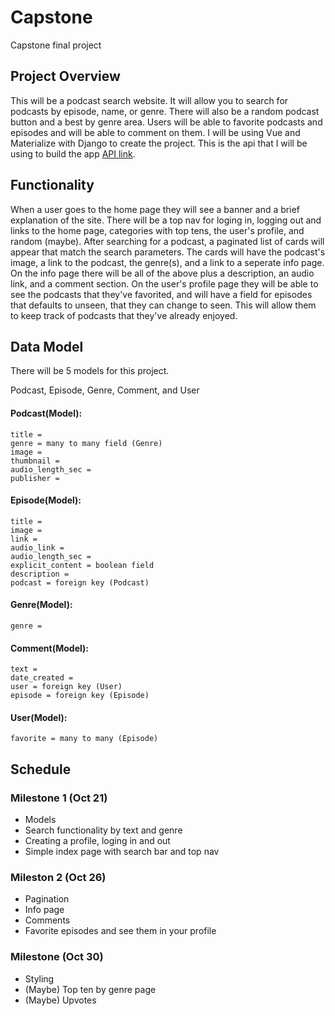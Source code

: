 # Capstone
Capstone final project

## Project Overview
This will be a podcast search website. It will allow you to search for podcasts by episode, name, or genre. There will
also be a random podcast button and a best by genre area. Users will be able to favorite podcasts and episodes and 
will be able to comment on them. I will be using Vue and Materialize with Django to create the project.
This is the api that I will be using to build the app [API link](https://www.listennotes.com/api/). 

## Functionality
When a user goes to the home page they will see a banner and a brief explanation of the site. There will be a top 
nav for loging in, logging out and links to the home page, categories with top tens, the user's profile, and random 
(maybe). After searching for a podcast, a paginated list of cards will appear that match the search parameters. The 
cards will have the podcast's image, a link to the podcast, the genre(s), and a link to a seperate info page. On 
the info page there will be all of the above plus a description, an audio link, and a comment section. On the user's
profile page they will be able to see the podcasts that they've favorited, and will have a field for episodes that 
defaults to unseen, that they can change to seen. This will allow them to keep track of podcasts that they've 
already enjoyed.

## Data Model
There will be 5 models for this project. 

Podcast, Episode, Genre, Comment, and User

#### Podcast(Model):
    title = 
    genre = many to many field (Genre) 
    image = 
    thumbnail = 
    audio_length_sec = 
    publisher =

#### Episode(Model):
    title =
    image = 
    link =
    audio_link =
    audio_length_sec =
    explicit_content = boolean field
    description =
    podcast = foreign key (Podcast)

#### Genre(Model):
    genre = 

#### Comment(Model):
    text =
    date_created =
    user = foreign key (User)
    episode = foreign key (Episode)

#### User(Model):
    favorite = many to many (Episode)

## Schedule

### Milestone 1 (Oct 21)
- Models
- Search functionality by text and genre
- Creating a profile, loging in and out
- Simple index page with search bar and top nav

### Mileston 2 (Oct 26)
- Pagination
- Info page
- Comments
- Favorite episodes and see them in your profile

### Milestone (Oct 30)
- Styling
- (Maybe) Top ten by genre page
- (Maybe) Upvotes




